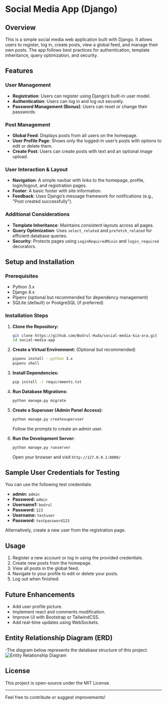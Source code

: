 # Social Media App (Django)

## Overview
This is a simple social media web application built with Django. It allows users to register, log in, create posts, view a global feed, and manage their own posts. The app follows best practices for authentication, template inheritance, query optimization, and security.

## Features
### User Management
- **Registration**: Users can register using Django’s built-in user model.
- **Authentication**: Users can log in and log out securely.
- **Password Management (Bonus)**: Users can reset or change their passwords.

### Post Management
- **Global Feed**: Displays posts from all users on the homepage.
- **User Profile Page**: Shows only the logged-in user’s posts with options to edit or delete them.
- **Create Post**: Users can create posts with text and an optional image upload.

### User Interaction & Layout
- **Navigation**: A simple navbar with links to the homepage, profile, login/logout, and registration pages.
- **Footer**: A basic footer with site information.
- **Feedback**: Uses Django’s message framework for notifications (e.g., "Post created successfully").

### Additional Considerations
- **Template Inheritance**: Maintains consistent layouts across all pages.
- **Query Optimization**: Uses `select_related` and `prefetch_related` for efficient database queries.
- **Security**: Protects pages using `LoginRequiredMixin` and `login_required` decorators.

## Setup and Installation
### Prerequisites
- Python 3.x
- Django 4.x
- Pipenv (optional but recommended for dependency management)
- SQLite (default) or PostgreSQL (if preferred)

### Installation Steps
1. **Clone the Repository:**
   ```sh
   git clone https://github.com/Bodrul-Huda/social-media-kia-ora.git
   cd social-media-app
   ```

2. **Create a Virtual Environment:** (Optional but recommended)
   ```sh
   pipenv install --python 3.x
   pipenv shell
   ```

3. **Install Dependencies:**
   ```sh
   pip install -r requirements.txt
   ```

4. **Run Database Migrations:**
   ```sh
   python manage.py migrate
   ```

5. **Create a Superuser (Admin Panel Access):**
   ```sh
   python manage.py createsuperuser
   ```
   Follow the prompts to create an admin user.

6. **Run the Development Server:**
   ```sh
   python manage.py runserver
   ```
   Open your browser and visit `http://127.0.0.1:8000/`

## Sample User Credentials for Testing
You can use the following test credentials:
- **admin:** `admin`
- **Password:** `admin`
- **Username1:** `bodrul`
- **Password:** `123`
- **Username:** `testuser`
- **Password:** `testpassword123`

Alternatively, create a new user from the registration page.

## Usage
1. Register a new account or log in using the provided credentials.
2. Create new posts from the homepage.
3. View all posts in the global feed.
4. Navigate to your profile to edit or delete your posts.
5. Log out when finished.

## Future Enhancements
- Add user profile picture.
- Implement react and comments modification.
- Improve UI with Bootstrap or TailwindCSS.
- Add real-time updates using WebSockets.


## Entity Relationship Diagram (ERD)

-The diagram below represents the database structure of this project.
![Entity Relationship Diagram](static/images/erd.jpg)


## License
This project is open-source under the MIT License.

---
Feel free to contribute or suggest improvements!


